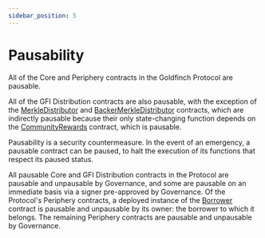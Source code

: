 ```yaml
---
sidebar_position: 5
---
```


# Pausability

All of the Core and Periphery contracts in the Goldfinch Protocol are pausable.

All of the GFI Distribution contracts are also pausable, with the exception of the [MerkleDistributor](./contracts/rewards/MerkleDistributor) and [BackerMerkleDistributor](./contracts/rewards/BackerMerkleDistributor) contracts, which are indirectly pausable because their only state-changing function depends on the [CommunityRewards](./contracts/rewards/CommunityRewards) contract, which is pausable.

Pausability is a security countermeasure. In the event of an emergency, a pausable contract can be paused, to halt the execution of its functions that respect its paused status.

All pausable Core and GFI Distribution contracts in the Protocol are pausable and unpausable by Governance, and some are pausable on an immediate basis via a signer pre-approved by Governance. Of the Protocol's Periphery contracts, a deployed instance of the [Borrower](./contracts/periphery/Borrower) contract is pausable and unpausable by its owner: the borrower to which it belongs. The remaining Periphery contracts are pausable and unpausable by Governance.
